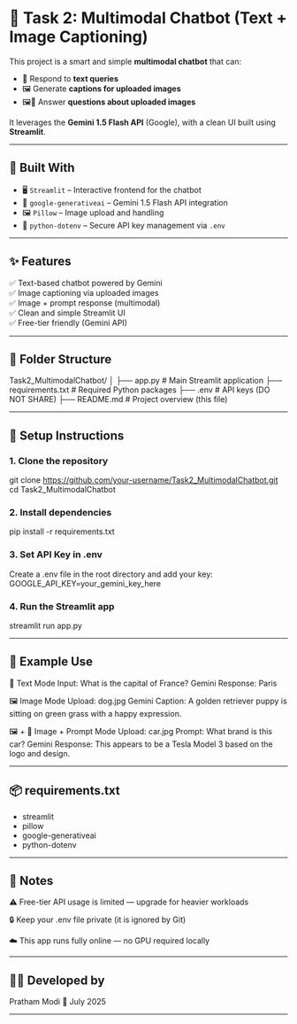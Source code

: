 # 🤖 Task 2: Multimodal Chatbot (Text + Image Captioning)

This project is a smart and simple **multimodal chatbot** that can:

- 💬 Respond to **text queries**
- 🖼️ Generate **captions for uploaded images**
- 🖼️💬 Answer **questions about uploaded images**

It leverages the **Gemini 1.5 Flash API** (Google), with a clean UI built using **Streamlit**.

---

## 🚀 Built With

- 🖥️ `Streamlit` – Interactive frontend for the chatbot  
- 🤖 `google-generativeai` – Gemini 1.5 Flash API integration  
- 🖼️ `Pillow` – Image upload and handling  
- 🔐 `python-dotenv` – Secure API key management via `.env`

---

## ✨ Features

✅ Text-based chatbot powered by Gemini  
✅ Image captioning via uploaded images  
✅ Image + prompt response (multimodal)  
✅ Clean and simple Streamlit UI  
✅ Free-tier friendly (Gemini API)

---

## 🧱 Folder Structure

Task2_MultimodalChatbot/
│
├── app.py # Main Streamlit application
├── requirements.txt # Required Python packages
├── .env # API keys (DO NOT SHARE)
├── README.md # Project overview (this file)

---

## 🔧 Setup Instructions

### 1. Clone the repository
git clone https://github.com/your-username/Task2_MultimodalChatbot.git
cd Task2_MultimodalChatbot
### 2. Install dependencies
pip install -r requirements.txt
### 3. Set API Key in .env
Create a .env file in the root directory and add your key:
GOOGLE_API_KEY=your_gemini_key_here
### 4. Run the Streamlit app
streamlit run app.py

---

## 📸 Example Use

💬 Text Mode
Input: What is the capital of France?
Gemini Response: Paris

🖼️ Image Mode
Upload: dog.jpg
Gemini Caption: A golden retriever puppy is sitting on green grass with a happy expression.

🖼️ + 💬 Image + Prompt Mode
Upload: car.jpg
Prompt: What brand is this car?
Gemini Response: This appears to be a Tesla Model 3 based on the logo and design.

---

## 📦 requirements.txt

- streamlit
- pillow
- google-generativeai
- python-dotenv

---

## 📌 Notes

⚠️ Free-tier API usage is limited — upgrade for heavier workloads

🔒 Keep your .env file private (it is ignored by Git)

☁️ This app runs fully online — no GPU required locally

---

## 👨‍💻 Developed by
Pratham Modi
📅 July 2025

---
